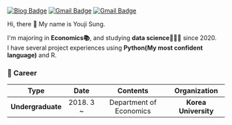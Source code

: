 [![Blog Badge](http://img.shields.io/badge/-chloesung-black?style=flat-square&logo=github&link=https://github.com/chloesung)](https://github.com/chloesung) 
[![Gmail Badge](https://img.shields.io/badge/-Gmail-d14836?style=flat_square&logo=Gmail&logoColor=white&link=mailto:chloesung@korea.ac.kr)](mailto:chloesung@korea.ac.kr)
[![Gmail Badge](https://img.shields.io/badge/-Gmail-d14836?style=plastic&logo=Gmail&logoColor=white&link=mailto:chloesung@korea.ac.kr)](mailto:chloesung@korea.ac.kr)

Hi, there 👋 My name is Youji Sung.  

I'm majoring in **Economics📚**, and studying **data science👩🏻‍💻** since 2020.  
I have several project experiences using **Python(My most confident language)** and R.  

### 🤍 Career

| **Type** | **Date** | **Contents** | **Organization** |
|:--------:|:--------:|:--------:|:--------:|
| **Undergraduate** | 2018. 3 ~ | Department of Economics| **Korea University** |
